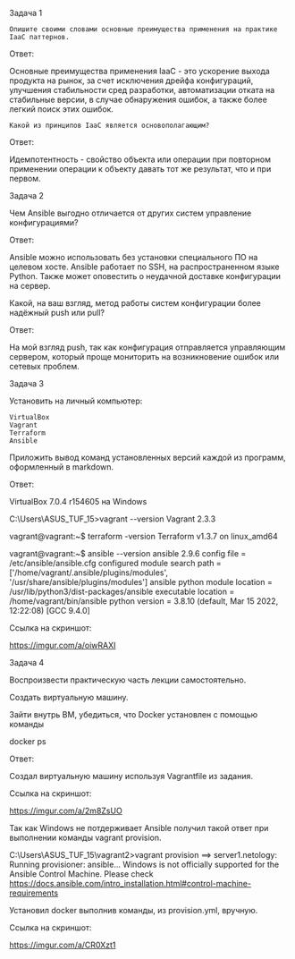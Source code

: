Задача 1

	Опишите своими словами основные преимущества применения на практике IaaC паттернов.

Ответ:

Основные преимущества применения IaaC - это ускорение выхода продукта на рынок, за счет исключения дрейфа конфигураций, улучшения стабильности сред разработки, автоматизации отката на стабильные версии, в случае обнаружения ошибок, а также более легкий поиск этих ошибок.

	Какой из принципов IaaC является основополагающим?

Ответ:

Идемпотентность - свойство объекта или операции при повторном применении операции к объекту давать тот же результат,
что и при первом.

Задача 2

Чем Ansible выгодно отличается от других систем управление конфигурациями?

Ответ:

Ansible можно использовать без установки специального ПО на целевом хосте. Ansible работает по SSH, на распространенном языке Python. Также может оповестить о неудачной доставке конфигурации на сервер.

Какой, на ваш взгляд, метод работы систем конфигурации более надёжный push или pull?

Ответ:

На мой взгляд push, так как конфигурация отправляется управляющим сервером, который проще мониторить на возникновение ошибок или сетевых проблем.

Задача 3

Установить на личный компьютер:

	VirtualBox
	Vagrant
	Terraform
	Ansible

Приложить вывод команд установленных версий каждой из программ, оформленный в markdown.

Ответ:

VirtualBox 7.0.4 r154605 на Windows

C:\Users\ASUS_TUF_15>vagrant --version
Vagrant 2.3.3

vagrant@vagrant:~$ terraform -version
Terraform v1.3.7
on linux_amd64

vagrant@vagrant:~$ ansible --version
ansible 2.9.6
  config file = /etc/ansible/ansible.cfg
  configured module search path = ['/home/vagrant/.ansible/plugins/modules', '/usr/share/ansible/plugins/modules']
  ansible python module location = /usr/lib/python3/dist-packages/ansible
  executable location = /home/vagrant/bin/ansible
  python version = 3.8.10 (default, Mar 15 2022, 12:22:08) [GCC 9.4.0]

Ссылка на скриншот:

https://imgur.com/a/oiwRAXI

Задача 4

Воспроизвести практическую часть лекции самостоятельно.

Создать виртуальную машину.

Зайти внутрь ВМ, убедиться, что Docker установлен с помощью команды

docker ps

Ответ:

Создал виртуальную машину используя Vagrantfile из задания.

Ссылка на скриншот:

https://imgur.com/a/2m8ZsUO

Так как Windows не потдерживает Ansible получил такой ответ при выполнении команды vagrant provision.

C:\Users\ASUS_TUF_15\vagrant2>vagrant provision
==> server1.netology: Running provisioner: ansible...
Windows is not officially supported for the Ansible Control Machine.
Please check https://docs.ansible.com/intro_installation.html#control-machine-requirements

Установил docker выполнив команды, из provision.yml, вручную.

Ссылка на скриншот:

https://imgur.com/a/CR0Xzt1
